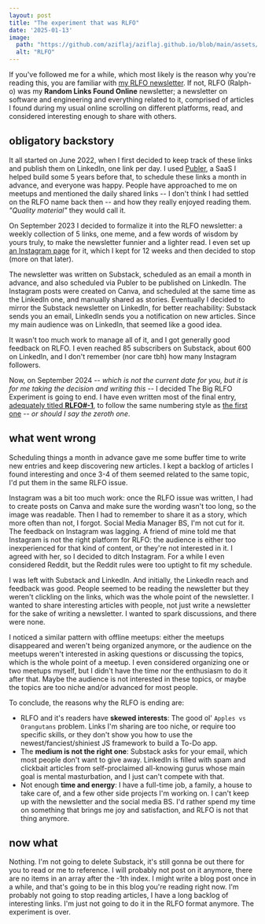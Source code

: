 ```yaml
---
layout: post
title: "The experiment that was RLFO"
date: '2025-01-13'
image:
  path: "https://github.com/aziflaj/aziflaj.github.io/blob/main/assets/images/20250114/rlfo.png"
  alt: "RLFO"
---
```


If you've followed me for a while, which most likely is the reason why you're reading
this, you are familiar with [my RLFO newsletter](https://rlfo.substack.com/).
If not, RLFO (Ralph-o) was my **Random Links Found Online** newsletter;
a newsletter on software and engineering and everything
related to it, comprised of articles I found during my usual online scrolling on
different platforms, read, and considered interesting enough to share with others.

## obligatory backstory

It all started on June 2022, when I first decided to keep track of these links and
publish them on LinkedIn, one link per day. I used [Publer](https://publer.io/),
a SaaS I helped build some 5 years before that,
to schedule these links a month in advance, and everyone was happy.
People have approached to me on meetups and mentioned the daily shared links
-- I don't think I had settled on the RLFO name back then -- and how they really
enjoyed reading them. _"Quality material"_ they would call it.

On September 2023 I decided to formalize it into the RLFO newsletter: a weekly collection
of 5 links, one meme, and a few words of wisdom by yours truly, to make the newsletter
funnier and a lighter read. I even set up
[an Instagram page](https://www.instagram.com/random.links.found.online) for it,
which I kept for 12 weeks and then decided to stop (more on that later).

The newsletter was written on Substack, scheduled as an email a month in advance,
and also scheduled via Publer to be published on LinkedIn.
The Instagram posts were created on Canva, and scheduled
at the same time as the LinkedIn one, and manually shared as stories. Eventually
I decided to mirror the Substack newsletter on LinkedIn, for better reachability:
Substack sends you an email, LinkedIn sends you a notification on new articles.
Since my main audience was on LinkedIn, that seemed like a good idea.

It wasn't too much work to manage all of it, and I got generally good feedback on
RLFO. I even reached 85 subscribers on Substack, about 600 on LinkedIn, and I don't
remember (nor care tbh) how many Instagram followers. 

Now, on September 2024 -- _which is not the current date for you, but it is for me taking
the decision and writing this_ -- I decided The Big RLFO Experiment is going to end.
I have even written most of the final entry, [adequately titled **RLFO#-1**](https://open.substack.com/pub/rlfo/p/rlfo-1-the-lost-instructional-of?r=1l6ceo&utm_campaign=post&utm_medium=web&showWelcomeOnShare=true),
to follow the same numbering style as [the first one](https://rlfo.substack.com/p/rlfo0) --
_or should I say the zeroth one_.

## what went wrong

Scheduling things a month in advance gave me some buffer time to write new
entries and keep discovering new articles. I kept a backlog of articles I found
interesting and once 3-4 of them seemed related to the same topic, I'd put them 
in the same RLFO issue.

Instagram was a bit too much work: once the RLFO issue was written, I had to 
create posts on Canva and make sure the wording wasn't too long, so the image 
was readable. Then I had to remember to share it as a story, which more often than not, I forgot.
Social Media Manager BS, I'm not cut for it. The feedback on Instagram was
lagging. A friend of mine told me that Instagram is not the right platform for RLFO:
the audience is either too inexperienced for that kind of content, or they're not
interested in it. I agreed with her, so I decided to ditch Instagram. For a while I
even considered Reddit, but the Reddit rules were too uptight to fit my schedule.

I was left with Substack and LinkedIn. And initially, the LinkedIn reach
and feedback was good. People seemed to be reading the newsletter but they weren't
clickling on the links, which was the whole point of the newsletter. I wanted to
share interesting articles with people, not just write a newsletter for the sake
of writing a newsletter. I wanted to spark discussions, and there were none.

I noticed a similar pattern with offline meetups: either the meetups disappeared
and weren't being organized anymore, or the audience on the meetups weren't interested
in asking questions or discussing the topics, which is the whole point of a meetup.
I even considered organizing one or two meetups myself, but I didn't have the time
nor the enthusiasm to do it after that. Maybe the audience is not 
interested in these topics, or maybe the topics are too niche and/or
advanced for most people.

To conclude, the reasons why the RLFO is ending are:

- RLFO and it's readers have **skewed interests**: The good ol'
`Apples vs Orangutans` problem. Links I'm sharing are too niche, 
or require too specific skills, or they don't 
show you how to use the newest/fanciest/shiniest JS framework to build a To-Do app.
- The **medium is not the right one**: Substack asks for your email, which most people don't
want to give away. LinkedIn is filled with spam and clickbait articles from
self-proclaimed all-knowing gurus whose main goal is mental masturbation, and
I just can't compete with that.
- Not enough **time and energy**: I have a full-time job, a family, a house to take care of,
and a few other side projects I'm working on. I can't keep up with the newsletter
and the social media BS. I'd rather spend my time on something that brings me joy
and satisfaction, and RLFO is not that thing anymore.

## now what

Nothing. I'm not going to delete Substack, it's still gonna be out there for you to read
or me to reference. I will probably not post on it anymore, there are no items in an
array after the -1th index. I might write a blog post once in a while, and
that's going to be in this blog you're reading right now.
I'm probably not going to stop reading articles, I have a long backlog of interesting links.
I'm just not going to do it in the RLFO format anymore. The experiment is over.
